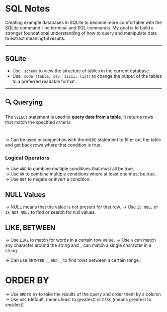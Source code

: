# SQL Notes

Creating example databases in SQLite to become more comfortable with the SQLite command-line terminal and SQL commands. My goal is to build a stronger foundational understanding of how to query and manipulate data to extract meaningful results.

---

## SQLite

- Use `.schema` to view the structure of tables in the current database.
- Use `.mode (table, csv, ascii, list)` to change the output of the tables to a preferred readable format.

---

## 🔍 Querying

The `SELECT` statement is used to **query data from a table**. It returns rows that match the specified criteria.

#

-> Can be used in conjunction with the `WHERE` statement to filter out the table and get back rows where that condition is true.

### Logical Operators

-> Use `AND` to combine multiple conditions that must all be true.  
-> Use `OR` to combine multiple conditions where at least one must be true.  
-> Use `NOT` to negate or invert a condition.

## NULL Values

-> NULL means that the value is not present for that row.
-> Use `IS NULL` or `IS NOT NULL` to find or search for null values.

## LIKE, BETWEEN

-> Use `LIKE` to match for words in a certain row value.
-> Use `%` can match any character around the string and `_` can match a single character in a string.

-> Can use `BETWEEN _ AND _` to find rows between a certain range.

# ORDER BY

-> Use `ORDER BY` to take the results of the query and order them by a column
-> Use `ASC` (default, means least to greatest) or `DESC` (means greatest to smallest)
